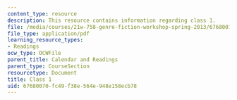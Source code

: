 ```yaml
---
content_type: resource
description: This resource contains information regarding class 1.
file: /media/courses/21w-758-genre-fiction-workshop-spring-2013/67680070fc49f38e564e948e158ecb78_MIT21W_758S13_Class_1.pdf
file_type: application/pdf
learning_resource_types:
- Readings
ocw_type: OCWFile
parent_title: Calendar and Readings
parent_type: CourseSection
resourcetype: Document
title: Class 1
uid: 67680070-fc49-f38e-564e-948e158ecb78
---
```

